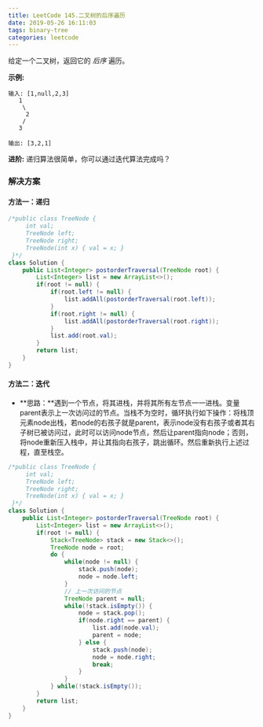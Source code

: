 ```yaml
---
title: LeetCode 145.二叉树的后序遍历
date: 2019-05-26 16:11:03
tags: binary-tree
categories: leetcode
---
```


给定一个二叉树，返回它的 *后序* 遍历。

<!--more-->

**示例:**

```
输入: [1,null,2,3]  
   1
    \
     2
    /
   3 

输出: [3,2,1]
```

**进阶:** 递归算法很简单，你可以通过迭代算法完成吗？

### 解决方案

#### 方法一：递归

```java
/*public class TreeNode {
     int val;
     TreeNode left;
     TreeNode right;
     TreeNode(int x) { val = x; }
 }*/
class Solution {
    public List<Integer> postorderTraversal(TreeNode root) {
        List<Integer> list = new ArrayList<>();
        if(root != null) {
            if(root.left != null) {
                list.addAll(postorderTraversal(root.left));
            }
            if(root.right != null) {
                list.addAll(postorderTraversal(root.right));
            }
            list.add(root.val);
        }
        return list;
    }
}
```

#### 方法二：迭代

* **思路：**遇到一个节点，将其进栈，并将其所有左节点一一进栈。变量parent表示上一次访问过的节点。当栈不为空时，循环执行如下操作：将栈顶元素node出栈，若node的右孩子就是parent，表示node没有右孩子或者其右子树已被访问过，此时可以访问node节点，然后让parent指向node；否则，将node重新压入栈中，并让其指向右孩子，跳出循环。然后重新执行上述过程，直至栈空。

```java
/*public class TreeNode {
     int val;
     TreeNode left;
     TreeNode right;
     TreeNode(int x) { val = x; }
 }*/
class Solution {
    public List<Integer> postorderTraversal(TreeNode root) {
        List<Integer> list = new ArrayList<>();
        if(root != null) {
            Stack<TreeNode> stack = new Stack<>();
            TreeNode node = root;
            do {
                while(node != null) {
                    stack.push(node);
                    node = node.left;
                }
                // 上一次访问的节点
                TreeNode parent = null;
                while(!stack.isEmpty()) {
                    node = stack.pop();
                    if(node.right == parent) {
                        list.add(node.val);
                        parent = node;
                    } else {
                        stack.push(node);
                        node = node.right;
                        break;
                    }
                }
            } while(!stack.isEmpty());
        }
        return list;
    }
}
```

